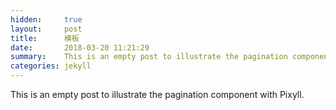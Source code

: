 ```yaml
---
hidden:     true
layout:     post
title:      模板
date:       2018-03-20 11:21:29
summary:    This is an empty post to illustrate the pagination component with Pixyll.
categories: jekyll
---
```


This is an empty post to illustrate the pagination component with Pixyll.
